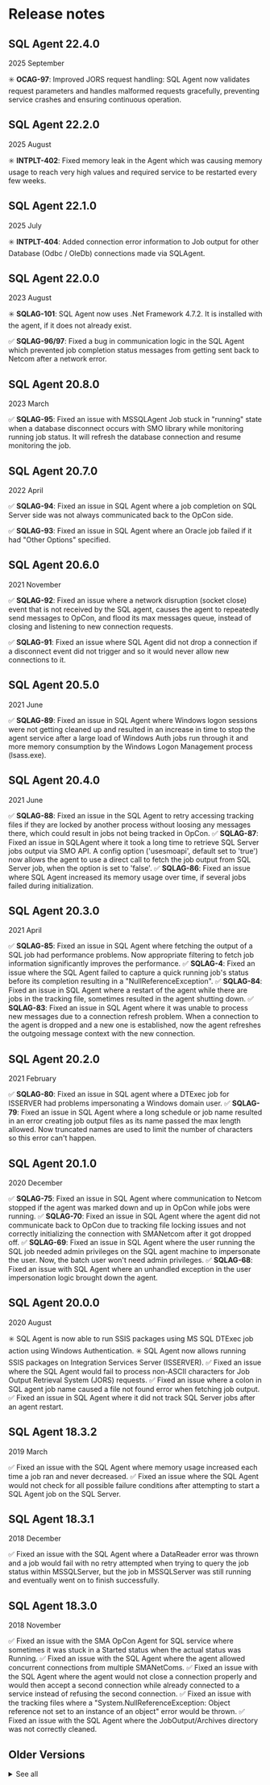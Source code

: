 # Release notes

## SQL Agent 22.4.0

2025 September

:eight_spoked_asterisk: **OCAG-97**: Improved JORS request handling: SQL Agent now validates request parameters and handles malformed requests gracefully, preventing service crashes and ensuring continuous operation.

## SQL Agent 22.2.0

2025 August

:eight_spoked_asterisk: **INTPLT-402**: Fixed memory leak in the Agent which was causing memory usage to reach very high values and required service to be restarted every few weeks.

## SQL Agent 22.1.0

2025 July

:eight_spoked_asterisk: **INTPLT-404**: Added connection error information to Job output for other Database (Odbc / OleDb) connections made via SQLAgent.

## SQL Agent 22.0.0

2023 August

:eight_spoked_asterisk: **SQLAG-101**: SQL Agent now uses .Net Framework 4.7.2. It is installed with the agent, if it does not already exist.

:white_check_mark: **SQLAG-96/97**: Fixed a bug in communication logic in the SQL Agent which prevented job completion status messages from getting sent back to Netcom after a network error.

## SQL Agent 20.8.0

2023 March

:white_check_mark: **SQLAG-95**: Fixed an issue with MSSQLAgent Job stuck in "running" state when a database disconnect occurs with SMO library while monitoring running job status. It will refresh the database connection and resume monitoring the job.

## SQL Agent 20.7.0

2022 April

:white_check_mark: **SQLAG-94**: Fixed an issue in SQL Agent where a job completion on SQL Server side was not always communicated back to the OpCon side.

:white_check_mark: **SQLAG-93**: Fixed an issue in SQL Agent where an Oracle job failed if it had "Other Options" specified.

## SQL Agent 20.6.0

2021 November

:white_check_mark: **SQLAG-92**: Fixed an issue where a network disruption (socket close) event that is not received by the SQL agent, causes the agent to repeatedly send messages to OpCon, and flood its max messages queue, instead of closing and listening to new connection requests.

:white_check_mark: **SQLAG-91**: Fixed an issue where SQL Agent did not drop a connection if a disconnect event did not trigger and so it would never allow new connections to it.

## SQL Agent 20.5.0

2021 June

:white_check_mark: **SQLAG-89**: Fixed an issue in SQL Agent where Windows logon sessions were not getting cleaned up and resulted in an increase in time to stop the agent service after a large load of Windows Auth jobs run through it and more memory consumption by the Windows Logon Management process (lsass.exe).

## SQL Agent 20.4.0

2021 June

:white_check_mark: **SQLAG-88**: Fixed an issue in the SQL Agent to retry accessing tracking files if they are locked by another process without loosing any messages there, which could result in jobs not being tracked in OpCon.
:white_check_mark: **SQLAG-87**: Fixed an issue in SQLAgent where it took a long time to retrieve SQL Server jobs output via SMO API. A config option ('usesmoapi', default set to 'true') now allows the agent to use a direct call to fetch the job output from SQL Server job, when the option is set to 'false'.
:white_check_mark: **SQLAG-86**: Fixed an issue where SQL Agent increased its memory usage over time, if several jobs failed during initialization.

## SQL Agent 20.3.0

2021 April

:white_check_mark: **SQLAG-85**: Fixed an issue in SQL Agent where fetching the output of a SQL job had performance problems. Now appropriate filtering to fetch job information significantly improves the performance.
:white_check_mark: **SQLAG-4**: Fixed an issue where the SQL Agent failed to capture a quick running job's status before its completion resulting in a "NullReferenceException".
:white_check_mark: **SQLAG-84**: Fixed an issue in SQL Agent where a restart of the agent while there are jobs in the tracking file, sometimes resulted in the agent shutting down.
:white_check_mark: **SQLAG-83**: Fixed an issue in SQL Agent where it was unable to process new messages due to a connection refresh problem. When a connection to the agent is dropped and a new one is established, now the agent refreshes the outgoing message context with the new connection.

## SQL Agent 20.2.0

2021 February

:white_check_mark: **SQLAG-80**: Fixed an issue in SQL agent where a DTExec job for ISSERVER had problems impersonating a Windows domain user.
:white_check_mark: **SQLAG-79**: Fixed an issue in SQL Agent where a long schedule or job name resulted in an error creating job output files as its name passed the max length allowed. Now truncated names are used to limit the number of characters so this error can't happen.

## SQL Agent 20.1.0

2020 December

:white_check_mark: **SQLAG-75**: Fixed an issue in SQL Agent where communication to Netcom stopped if the agent was marked down and up in OpCon while jobs were running.
:white_check_mark: **SQLAG-70**: Fixed an issue in SQL Agent where the agent did not communicate back to OpCon due to tracking file locking issues and not correctly initializing the connection with SMANetcom after it got dropped off.
:white_check_mark: **SQLAG-69**: Fixed an issue in SQL Agent where the user running the SQL job needed admin privileges on the SQL agent machine to impersonate the user. Now, the batch user won't need admin privileges.
:white_check_mark: **SQLAG-68**: Fixed an issue with SQL Agent where an unhandled exception in the user impersonation logic brought down the agent.

## SQL Agent 20.0.0

2020 August

:eight_spoked_asterisk: SQL Agent is now able to run SSIS packages using MS SQL DTExec job action using Windows Authentication.
:eight_spoked_asterisk: SQL Agent now allows running SSIS packages on Integration Services Server (ISSERVER).
:white_check_mark: Fixed an issue where the SQL Agent would fail to process non-ASCII characters for Job Output Retrieval System (JORS) requests.
:white_check_mark: Fixed an issue where a colon in SQL agent job name caused a file not found error when fetching job output.
:white_check_mark: Fixed an issue in SQL Agent where it did not track SQL Server jobs after an agent restart.

## SQL Agent 18.3.2

2019 March

:white_check_mark: Fixed an issue with the SQL Agent where memory usage increased each time a job ran and never decreased.
:white_check_mark: Fixed an issue where the SQL Agent would not check for all possible failure conditions after attempting to start a SQL Agent job on the SQL Server.

## SQL Agent 18.3.1

2018 December

:white_check_mark: Fixed an issue with the SQL Agent where a DataReader error was thrown and a job would fail with no retry attempted when trying to query the job status within MSSQLServer, but the job in MSSQLServer was still running and eventually went on to finish successfully.

## SQL Agent 18.3.0

2018 November

:white_check_mark: Fixed an issue with the SMA OpCon Agent for SQL service where sometimes it was stuck in a Started status when the actual status was Running.
:white_check_mark: Fixed an issue with the SQL Agent where the agent allowed concurrent connections from multiple SMANetComs.
:white_check_mark: Fixed an issue with the SQL Agent where the agent would not close a connection properly and would then accept a second connection while already connected to a service instead of refusing the second connection.
:white_check_mark: Fixed an issue with the tracking files where a "System.NullReferenceException: Object reference not set to an instance of an object" error would be thrown.
:white_check_mark: Fixed an issue with the SQL Agent where the JobOutput/Archives directory was not correctly cleaned.

## Older Versions

<details>
<summary>See all</summary>
<br />

#### SQL Agent 18.1.0

2018 June

:white_check_mark: Fixed an issue where the Connector Framework (.Net) had a defect in MonitorEndOffset handling. If the job user had a custom decimal separator (other than a period) defined in the Windows regional settings, the SQL Agent job ran into the error: "Invalid type in job XML. Integer expected, received: 0.0." The defect is fixed in version 18.1.0.0 of the SQL Agent and Connector Framework (.Net).

#### SQL Agent 17.1.4

2018 July

:white_check_mark: Fixed an issue where the Connector Framework (.Net) had a defect in MonitorEndOffset handling. If the job user had a custom decimal separator (other than a period) defined in the Windows regional settings, the SQL Agent job ran into the error: "Invalid type in job XML. Integer expected, received: 0.0." The defect is fixed in version 17.1.4 of the SQL Agent and Connector Framework (.Net).

</details>

